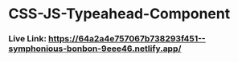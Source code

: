 # CSS-JS-Typeahead-Component
### Live Link: https://64a2a4e757067b738293f451--symphonious-bonbon-9eee46.netlify.app/

